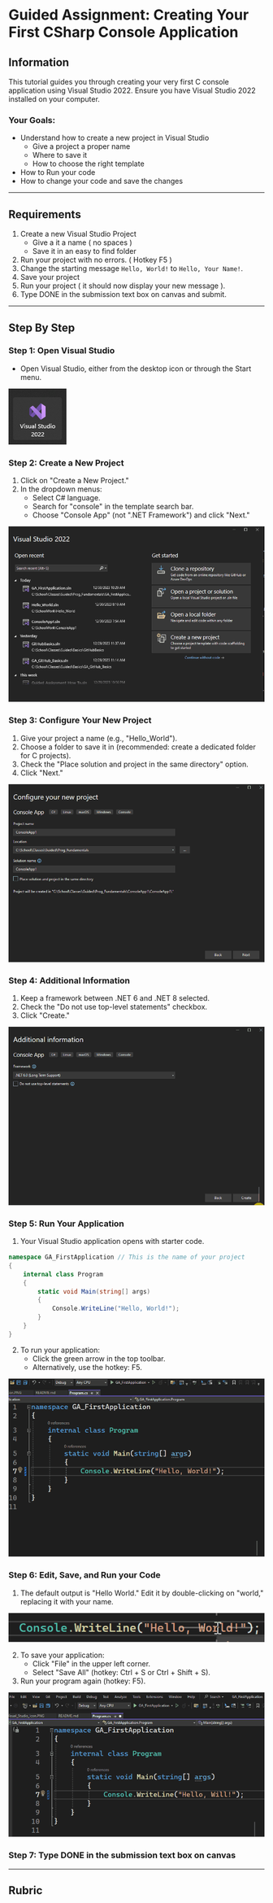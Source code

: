 # Guided Assignment: Creating Your First CSharp Console Application


## Information

This tutorial guides you through creating your very first C console application using Visual Studio 2022. Ensure you have Visual Studio 2022 installed on your computer.

### Your Goals:
- Understand how to create a new project in Visual Studio
    - Give a project a proper name
    - Where to save it
    - How to choose the right template
- How to Run your code
- How to change your code and save the changes

---
## Requirements

1. Create a new Visual Studio Project
    - Give a it a name ( no spaces )
    - Save it in an easy to find folder
2. Run your project with no errors. ( Hotkey F5 )
3. Change the starting message `Hello, World!` to `Hello, Your Name!`.
4. Save your project
5. Run your project ( it should now display your new message ).
6. Type DONE in the submission text box on canvas and submit.

--- 
## Step By Step

### Step 1: Open Visual Studio
- Open Visual Studio, either from the desktop icon or through the Start menu.

![Visual Studio Icon](Images/Visual_Studio_Icon.PNG)

### Step 2: Create a New Project
1. Click on "Create a New Project."
2. In the dropdown menus:
   - Select C# language.
   - Search for "console" in the template search bar.
   - Choose "Console App" (not ".NET Framework") and click "Next."

![Choose Console App](Images/ChooseConsoleApp.gif)

### Step 3: Configure Your New Project
1. Give your project a name (e.g., "Hello_World").
2. Choose a folder to save it in (recommended: create a dedicated folder for C projects).
3. Check the "Place solution and project in the same directory" option.
4. Click "Next."

![Configure](Images/Configure.gif)

### Step 4: Additional Information
1. Keep a framework between .NET 6 and .NET 8 selected.
2. Check the "Do not use top-level statements" checkbox.
3. Click "Create."

![Additional Information](Images/AdditionalInformation.gif)

### Step 5: Run Your Application
1. Your Visual Studio application opens with starter code.

```csharp
namespace GA_FirstApplication // This is the name of your project
{
    internal class Program
    {
        static void Main(string[] args)
        {
            Console.WriteLine("Hello, World!");
        }
    }
}
```

2. To run your application:
   - Click the green arrow in the top toolbar.
   - Alternatively, use the hotkey: F5.

![First Run](Images/FirstRun.gif)

### Step 6: Edit, Save, and Run your Code


1. The default output is "Hello World." Edit it by double-clicking on "world," replacing it with your name.

![Change Text](Images/ChangeText.gif)

2. To save your application:
   - Click "File" in the upper left corner.
   - Select "Save All" (hotkey: Ctrl + S or Ctrl + Shift + S).
3. Run your program again (hotkey: F5).

![Save And Run](Images/SaveAndRun.gif)

### Step 7: Type DONE in the submission text box on canvas

---

## Rubric